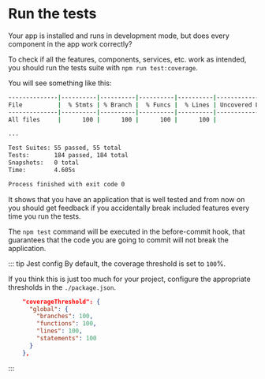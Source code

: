 # Run the tests

Your app is installed and runs in development mode, but does every component in the app work correctly?

To check if all the features, components, services, etc. work as intended, you should run the tests suite with `npm run test:coverage`.

You will see something like this:

```bash
--------------|----------|----------|----------|----------|-------------------|
File          |  % Stmts | % Branch |  % Funcs |  % Lines | Uncovered Line #s |
--------------|----------|----------|----------|----------|-------------------|
All files     |      100 |      100 |      100 |      100 |                   |

...

Test Suites: 55 passed, 55 total
Tests:       184 passed, 184 total
Snapshots:   0 total
Time:        4.605s

Process finished with exit code 0
```

It shows that you have an application that is well tested and from now on
you should get feedback if you accidentally break included features every time you run the tests.

The `npm test` command will be executed in the before-commit hook,
that guarantees that the code you are going to commit will not break the application.

::: tip Jest config
By default, the coverage threshold is set to `100`%.

If you think this is just too much for your project, configure the appropriate thresholds in the `./package.json`.

```json
    "coverageThreshold": {
      "global": {
        "branches": 100,
        "functions": 100,
        "lines": 100,
        "statements": 100
      }
    },
```

:::
